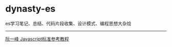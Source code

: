 # dynasty-es
es学习笔记、总结、代码片段收集、设计模式、编程思想大杂烩

***

[阮一峰 Javascript标准参考教程](http://javascript.ruanyifeng.com/)
